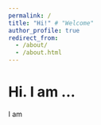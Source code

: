```yaml
---
permalink: /
title: "Hi!" # "Welcome"
author_profile: true
redirect_from: 
  - /about/
  - /about.html
---
```


# Hi. I am ...

I am 
